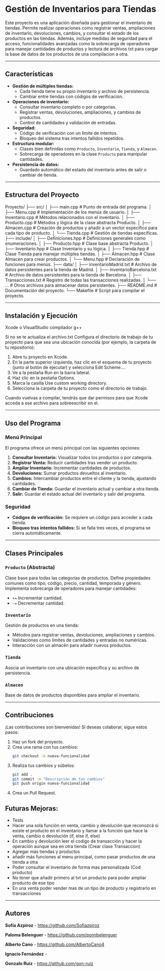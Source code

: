# Gestión de Inventarios para Tiendas

Este proyecto es una aplicación diseñada para gestionar el inventario de tiendas. Permite realizar operaciones como registrar ventas, ampliaciones de inventario, devoluciones, cambios, y consultar el estado de los productos en las tiendas. Además, incluye medidas de seguridad para el acceso, funcionalidades avanzadas como la sobrecarga de operadores para manejar cantidades de productos y lectura de archivos txt para cargar la base de datos de los productos de una compilacion a otra.

---

## Características

- **Gestión de múltiples tiendas:**
  - Cada tienda tiene su propio inventario y archivo de persistencia.
  - Cambiar entre tiendas con códigos de verificación.
- **Operaciones de inventario:**
  - Consultar inventario completo o por categorías.
  - Registrar ventas, devoluciones, ampliaciones, y cambios de productos.
  - Control de cantidades y validación de entradas.
- **Seguridad:**
  - Código de verificación con un límite de intentos.
  - Bloqueo del sistema tras intentos fallidos repetidos.
- **Estructura modular:**
  - Clases bien definidas como `Producto`, `Inventario`, `Tienda`, y `Almacen`.
  - Sobrecarga de operadores en la clase `Producto` para manipular cantidades.
- **Persistencia de datos:**
  - Guardado automático del estado del inventario antes de salir o cambiar de tienda.

---

## Estructura del Proyecto

Proyecto/ ├── src/ │ ├── main.cpp # Punto de entrada del programa. │ ├── Menu.cpp # Implementación de los menús de usuario. │ ├── Inventario.cpp # Métodos relacionados con el inventario. │ ├── Producto.cpp # Métodos y lógica de la clase abstracta Producto. │ ├── Almacen.cpp # Creación de productos y añadir a un vector específico para cada tipo de producto. │ └── Tienda.cpp # Gestión de tiendas específicas. ├── include/ │ ├── Definiciones.hpp # Definiciones generales como enumeraciones. │ ├── Producto.hpp # Clase base abstracta Producto. │ ├── Inventario.hpp # Clase Inventario y su lógica. │ ├── Tienda.hpp # Clase Tienda para manejar múltiples tiendas. │ ├── Almacen.hpp # Clase Almacen para crear productos. │ └── Menu.hpp # Declaración de funciones para menús. ├── data/ │ ├── inventarioMadrid.txt # Archivo de datos persistentes para la tienda de Madrid. │ ├── inventarioBarcelona.txt # Archivo de datos persistentes para la tienda de Barcelona. │ ├── Transacciones.txt # Registro de todas las transacciones realizadas. │ └── ... # Otros archivos para almacenar datos persistentes. ├── README.md # Documentación del proyecto. └── Makefile # Script para compilar el proyecto.

---

## Instalación y Ejecución

Xcode o VisualStudio compilador g++

Si no se te actualiza el archivo.txt
Configura el directorio de trabajo de tu proyecto para que sea una ubicación conocida (por ejemplo, la carpeta de tu repositorio):

1. Abre tu proyecto en Xcode.
2. En la parte superior izquierda, haz clic en el esquema de tu proyecto (junto al botón de ejecutar) y selecciona Edit Scheme....
3. Ve a la pestaña Run en la barra lateral.
4. Haz clic en la pestaña Options.
5. Marca la casilla Use custom working directory.
6. Selecciona la carpeta de tu proyecto como el directorio de trabajo.

Cuando vuelvas a compilar, tendrás que dar permisos para que Xcode acceda a ese archivo para sobreescribir en el.

---

## Uso del Programa

### Menú Principal
El programa ofrece un menú principal con las siguientes opciones:

1. **Consultar Inventario:** Visualizar todos los productos o por categoría.
2. **Registrar Venta:** Reducir cantidades tras vender un producto.
3. **Ampliar Inventario:** Incrementar cantidades de productos.
4. **Devoluciones:** Sumar productos devueltos al inventario.
5. **Cambios:** Intercambiar productos entre el cliente y la tienda, ajustando cantidades.
6. **Cambiar de Tienda:** Guardar el inventario actual y cambiar a otra tienda.
7. **Salir:** Guardar el estado actual del inventario y salir del programa.

### Seguridad
- **Códigos de verificación:** Se requiere un código para acceder a cada tienda.
- **Bloqueo tras intentos fallidos:** Si se falla tres veces, el programa se cierra automáticamente.

---

## Clases Principales

### `Producto` (Abstracta)
Clase base para todas las categorías de productos. Define propiedades comunes como tipo, código, precio, cantidad, temporada y género. Implementa sobrecarga de operadores para manejar cantidades:

- `+=` Incrementar cantidad.
- `-=` Decrementar cantidad.

### `Inventario`
Gestión de productos en una tienda:
- Métodos para registrar ventas, devoluciones, ampliaciones y cambios.
- Validaciones como límites de cantidades y entradas no numéricas.
- Interacción con un almacén para añadir nuevos productos.

### `Tienda`
Asocia un inventario con una ubicación específica y su archivo de persistencia.

### `Almacen`
Base de datos de productos disponibles para ampliar el inventario.

---

## Contribuciones
¡Las contribuciones son bienvenidas! Si deseas colaborar, sigue estos pasos:
1. Haz un fork del proyecto.
2. Crea una rama con tus cambios:
   ```bash
   git checkout -b nueva-funcionalidad
   ```
3. Realiza tus cambios y súbelos:
   ```bash
   git add .
   git commit -m "Descripción de tus cambios"
   git push origin nueva-funcionalidad
   ```
4. Crea un Pull Request.

## Futuras Mejoras:
- Tests
- Hacer una sola función en venta, cambio y devolución que reconozcá si existe el producto en el inventario y llamar a la función que hace la venta, cambio o devolución (if, else if, else)
- En cambio y devolución leer el codigo de transacción y hacer la operación aunque sea en otra tienda (Crear clase Transaccion)
- Agregar más tiendas y productos
- añadir más funciones al menu principal, como pasar productos de una tienda a otra
- Poder consultar el inventario de forma mas personalizada (Cod producto)
- No tener que añadir primero al txt un producto para poder ampliar producto de ese tipo
- En una venta poder vender mas de un tipo de producto y registrarlo en transacciones

---

## Autores
**Sofía Azpiroz** - https://github.com/Sofiazpiroz

**Paloma Belenguer** - https://github.com/pomibelenguer

**Alberto Cano** - https://github.com/AlbertoCano4

**Ignacio Fernández** - 

**Gonzalo Ruiz** - https://github.com/gon-ruiz

